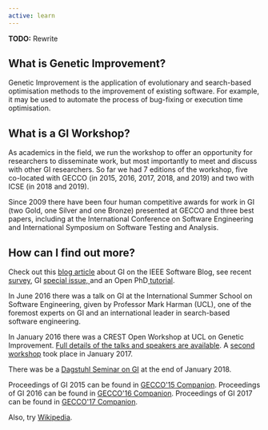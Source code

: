 ```yaml
---
active: learn
---
```


<div class="alert alert-danger" role="alert">
  <b>TODO:</b> Rewrite
</div>

## What is Genetic Improvement?

Genetic Improvement is the application of evolutionary and search-based optimisation methods to the improvement of existing software. For example, it may be used to automate the process of bug-fixing or execution time optimisation.


## What is a GI  Workshop?

As academics in the field, we run the workshop to offer an opportunity for researchers to disseminate work, but most importantly to meet and discuss with other GI researchers. So far we had 7 editions of the workshop, five co-located with GECCO (in 2015, 2016, 2017, 2018, and 2019) and two with ICSE (in 2018 and 2019).

Since 2009 there have been four human competitive awards for work in GI (two Gold, one Silver and one Bronze) presented at GECCO and three best papers, including at the International Conference on Software Engineering and International Symposium on Software Testing and Analysis.


## How can I find out more?

Check out this <a href="http://blog.ieeesoftware.org/2016/02/genetic-improvement.html?platform=hootsuite">blog article</a> about GI on the IEEE Software Blog, see recent <a href="http://ieeexplore.ieee.org/document/7911210/?reload=true">survey</a>, GI <a href="https://link.springer.com/journal/10710/18/1/">special issue, </a>  and an Open PhD<a href="http://phdopen.mimuw.edu.pl/index.php?page=z15w1"> tutorial</a>.

In June 2016 there was a talk on GI at the International Summer School on Software Engineering, given by Professor Mark Harman (UCL), one of the foremost experts on GI and an international leader in search-based software engineering.

In January 2016 there was a CREST Open Workshop at UCL on Genetic Improvement. <a href="http://crest.cs.ucl.ac.uk/cow/45/">Full details of the talks and speakers are available</a>. A <a href="http://crest.cs.ucl.ac.uk/cow/50/">second workshop</a> took place in January 2017.

There was be a <a href="https://www.dagstuhl.de/en/program/calendar/semhp/?semnr=18052">Dagstuhl Seminar on GI</a> at the end of January 2018.

Proceedings of GI 2015 can be found in <a href="https://dl.acm.org/citation.cfm?id=2739482">GECCO'15 Companion</a>. Proceedings of GI 2016 can be found in <a href="http://dl.acm.org/citation.cfm?doid=2908961.2931686">GECCO'16 Companion</a>. Proceedings of GI 2017 can be found in <a href="http://dblp.org/db/conf/gecco/gecco2017c">GECCO'17 Companion</a>.

Also, try <a href="https://en.wikipedia.org/wiki/Genetic_improvement_%28computer_science%29">Wikipedia</a>.
